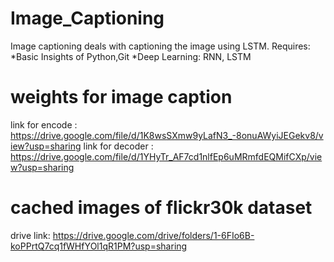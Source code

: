 # Image_Captioning
Image captioning deals with captioning the image using LSTM.
Requires: 
*Basic Insights of Python,Git
*Deep Learning: RNN, LSTM
# weights for image caption 
link for encode : https://drive.google.com/file/d/1K8wsSXmw9yLafN3_-8onuAWyiJEGekv8/view?usp=sharing
link for decoder : https://drive.google.com/file/d/1YHyTr_AF7cd1nlfEp6uMRmfdEQMifCXp/view?usp=sharing

# cached images of flickr30k dataset 
drive link: https://drive.google.com/drive/folders/1-6FIo6B-koPPrtQ7cq1fWHfYOl1qR1PM?usp=sharing


